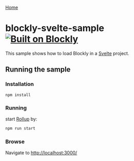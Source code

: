 [Home](../README.md)

# blockly-svelte-sample [![Built on Blockly](https://tinyurl.com/built-on-blockly)](https://github.com/google/blockly)

This sample shows how to load Blockly in a [Svelte](https://svelte.dev) project.

## Running the sample

### Installation

```
npm install
```

### Running

start [Rollup](https://rollupjs.org) by:

```bash
npm run start
```

### Browse

Navigate to [http://localhost:3000/](http://localhost:3000/)

